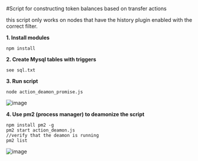 #Script for constructing token balances based on transfer actions

this script only works on nodes that have the history plugin enabled with the correct filter.

**1. Install modules**
```
npm install
```

**2. Create Mysql tables with triggers**

```
see sql.txt
```

**3. Run script**
```
node action_deamon_promise.js
```
![image](https://user-images.githubusercontent.com/5130772/43351339-c47a52d2-9210-11e8-81bb-3159cc0d1515.png)

**4. Use pm2 (process manager) to deamonize the script**
```
npm install pm2 -g
pm2 start action_deamon.js
//verify that the deamon is running
pm2 list
```
![image](https://user-images.githubusercontent.com/5130772/43351300-53586832-9210-11e8-8905-835646e6e94a.png)
